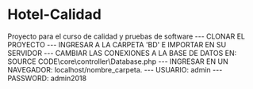 # Hotel-Calidad
Proyecto para el curso de calidad y pruebas de software
--- CLONAR EL PROYECTO
--- INGRESAR A LA CARPETA 'BD' E IMPORTAR EN SU SERVIDOR
--- CAMBIAR LAS CONEXIONES A LA BASE DE DATOS EN: SOURCE CODE\core\controller\Database.php
--- INGRESAR EN UN NAVEGADOR: localhost/nombre_carpeta.
--- USUARIO: admin
--- PASSWORD: admin2018
